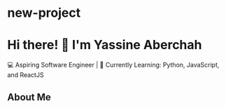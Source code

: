 # new-project
# Hi there! 👋 I'm Yassine Aberchah
💻 Aspiring Software Engineer | 🌱 Currently Learning: Python, JavaScript, and ReactJS

## About Me
